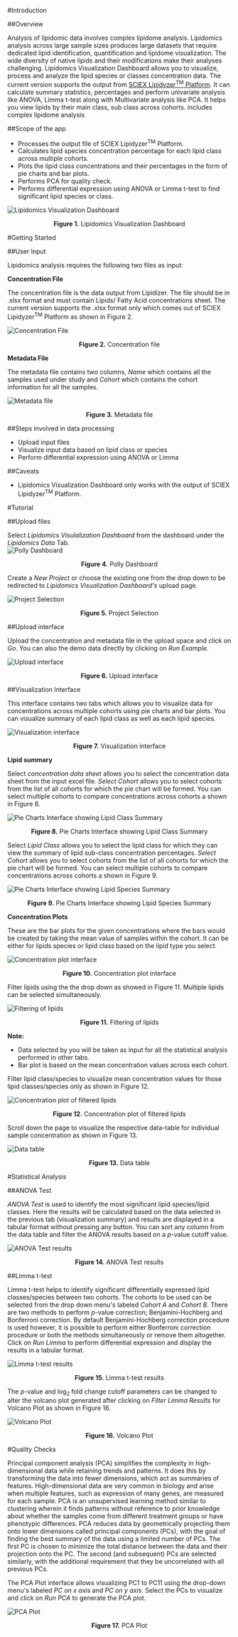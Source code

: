 #Introduction

##Overview

Analysis of lipidomic data involves complex lipidome analysis. Lipidomics analysis across large sample sizes produces large datasets that require dedicated lipid identification, quantification and  lipidome visualization. The wide diversity of native lipids and their modifications make their analyses challenging. Lipidomics Visualization Dashboard allows you to visualize, process and analyze the lipid species or classes concentration data. The current version supports the output from [SCIEX Lipidyzer<sup>TM</sup> Platform](https://www.google.com/url?sa=t&rct=j&q=&esrc=s&source=web&cd=2&cad=rja&uact=8&ved=2ahUKEwieru2379DoAhV1yzgGHdPEC0EQFjABegQIBBAB&url=https%3A%2F%2Fsciex.com%2FDocuments%2Ftech%2520notes%2Flipidyzer_platform_workflow.pdf&usg=AOvVaw1fVAzv52X1khl--ZzXKha7). It can calculate summary statistics, percentages and perform univariate analysis like ANOVA, Limma t-test along with Multivariate analysis like PCA. It helps you view lipids by their main class, sub class across cohorts.  includes complex lipidome analysis

##Scope of the app

*   Processes the output file of SCIEX Lipidyzer<sup>TM</sup> Platform.
*   Calculates lipid species concentration percentage for each lipid class across multiple cohorts.
*   Plots the lipid class concentrations and their percentages in the form of pie charts and bar plots.
*   Performs PCA for quality check.
*   Performs differential expression using ANOVA or Limma t-test to find significant lipid species or class.

![Lipidomics Visualization Dashboard](../img/Lipidomics/Lipidomics_Visualization_Dashboard.png) <center>**Figure 1.** Lipidomics Visualization Dashboard</center>

#Getting Started

##User Input

Lipidomics analysis requires the following two files as input: 

**Concentration File**

The concentration file is the data output from Lipidizer. The file should be in .xlsx format and must contain Lipids/ Fatty Acid concentrations sheet. The current version supports the .xlsx format only which comes out of SCIEX Lipidyzer<sup>TM</sup> Platform as shown in Figure 2.

![Concentration File](../img/Lipidomics/Concentration_table.png) <center>**Figure 2.** Concentration file</center>

**Metadata File**

The metadata file contains two columns, *Name* which contains all the samples used under study and *Cohort* which contains the cohort information for all the samples.

![Metadata file](../img/Lipidomics/Metadata.png) <center>**Figure 3.** Metadata file</center>

##Steps involved in data processing

*   Upload input files
*   Visualize input data based on lipid class or species
*   Perform differential expression using ANOVA or Limma

##Caveats

* Lipidomics Visualization Dashboard only works with the output of SCIEX Lipidyzer<sup>TM</sup>  Platform.

#Tutorial

##Upload files

Select *Lipidomics Visulalization Dashboard* from the dashboard under the *Lipidomics Data* Tab.                              
![Polly Dashboard](../img/Lipidomics/Polly_project.png) <center>**Figure 4.** Polly Dashboard</center>

Create a *New Project* or choose the existing one from the drop down to be redirected to *Lipidomics Visualization Dashboard's* upload page.

![Project Selection](../img/Lipidomics/Project_selection.png) <center>**Figure 5.** Project Selection</center>

##Upload interface

Upload the concentration and metadata file in the upload space and click on *Go*. You can also the demo data directly by clicking on *Run Example*.

![Upload interface](../img/Lipidomics/upload_interface.png) <center>**Figure 6.** Upload interface</center>

##Visualization Interface

This interface contains two tabs which allows you to visualize data for concentrations across multiple cohorts using pie charts and bar plots. You can visualize summary of each lipid class as well as each lipid species.

![Visualization interface](../img/Lipidomics/visualization_page.png) <center>**Figure 7.** Visualization interface</center>

**Lipid summary**

Select *concentration data sheet* allows you to select the concentration data sheet from the input excel file. *Select Cohort* allows you to select cohorts from the list of all cohorts for which the pie chart will be formed. You can select multiple cohorts to compare concentrations across cohorts a shown in Figure 8.

![Pie Charts Interface showing Lipid Class Summary](../img/Lipidomics/pie_chart.png) <center>**Figure 8.** Pie Charts Interface showing Lipid Class Summary</center>

Select *Lipid Class* allows you to select the lipid class for which they can view the summary of lipid sub-class concentration percentages. *Select Cohort* allows you to select cohorts from the list of all cohorts for which the pie chart will be formed. You can select multiple cohorts to compare concentrations across cohorts a shown in Figure 9.

![Pie Charts Interface showing Lipid Species Summary](../img/Lipidomics/pie_chart_2.png) <center>**Figure 9.** Pie Charts Interface showing Lipid Species Summary</center>

**Concentration Plots**

These are the bar plots for the given concentrations where the bars would be created by taking the mean value of samples within the cohort. It can be either for lipids species or lipid class based on the lipid type you select.

![Concentration plot interface](../img/Lipidomics/conc_plot.png) <center>**Figure 10.** Concentration plot interface</center>

Filter lipids using the the drop down as showed in Figure 11. Multiple lipids can be selected simultaneously.

![Filtering of lipids](../img/Lipidomics/filtering_lipids.png) <center>**Figure 11.** Filtering of lipids</center>

**Note:**

*   Data selected by you will be taken as input for all the statistical analysis performed in other tabs.
*   Bar plot is based on the mean concentration values across each cohort.

Filter lipid class/species to visualize mean concentration values for those lipid classes/species only as shown in Figure 12.

![Concentration plot of filtered lipids](../img/Lipidomics/Concentration_Plot_of_filtered_lipids.png) <center>**Figure 12.** Concentration plot of filtered lipids</center>


Scroll down the page to visualize the respective data-table for individual sample concentration as shown in Figure 13.

![Data table](../img/Lipidomics/data-table.png) <center>**Figure 13.** Data table</center>

#Statistical Analysis

##ANOVA Test 

*ANOVA Test* is used to identify the most significant lipid species/lipid classes. Here the results will be calculated based on the data selected in the previous tab (visualization summary) and results are displayed in a tabular format without pressing any button. You can sort any column from the data table and filter the ANOVA results based on a *p*-value cutoff value.

![ANOVA Test results](../img/Lipidomics/anova_test.png) <center>**Figure 14.** ANOVA Test results</center>

##Limma t-test

Limma t-test helps to identify significant differentially expressed lipid classes/species between two cohorts. The cohorts to be used can be selected from the drop down menu's labeled *Cohort A* and *Cohort B*. There are two methods to perform *p*-value correction; Benjamini-Hochberg and Bonferroni correction. By default Benjamini-Hochberg correction procedure is used however, it is possible to perform either Bonferroni correction procedure or both the methods simultaneously or remove them altogether. Click on *Run Limma*  to perform differential expression and display the results in a tabular format.

![Limma t-test results](../img/Lipidomics/limma_t_test.png) <center>**Figure 15.** Limma t-test results</center>

The *p*-value and log<sub>2</sub> fold change cutoff parameters can be changed to alter the volcano plot generated after clicking on *Filter Limma Results* for Volcano Plot as shown in Figure 16.

![Volcano Plot](../img/Lipidomics/volcano_plot.png) <center>**Figure 16.** Volcano Plot</center>

#Quality Checks

Principal component analysis (PCA) simplifies the complexity in high-dimensional data while retaining trends and patterns. It does this by transforming the data into fewer dimensions, which act as summaries of features. High-dimensional data are very common in biology and arise when multiple features, such as expression of many genes, are measured for each sample. PCA is an unsupervised learning method similar to clustering wherein it finds patterns without reference to prior knowledge about whether the samples come from different treatment groups or have phenotypic differences. PCA reduces data by geometrically projecting them onto lower dimensions called principal components (PCs), with the goal of finding the best summary of the data using a limited number of PCs. The first PC is chosen to minimize the total distance between the data and their projection onto the PC. The second (and subsequent) PCs are selected similarly, with the additional requirement that they be uncorrelated with all previous PCs. 

The PCA Plot interface allows visualizing PC1 to PC11 using the drop-down menu's labeled *PC on x axis* and *PC on y axis*. Select the PCs to visualize and click on *Run PCA* to generate the PCA plot.

![PCA Plot](../img/Lipidomics/pca_plot.png) <center>**Figure 17.** PCA Plot</center>